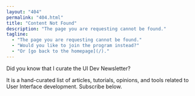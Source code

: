 ```yaml
---
layout: "404"
permalink: "404.html"
title: "Content Not Found"
description: "The page you are requesting cannot be found."
tagline:
  - "The page you are requesting cannot be found."
  - "Would you like to join the program instead?"
  - "Or [go back to the homepage](/)."
---
```


Did you know that I curate the UI Dev Newsletter?

It is a hand-curated list of articles, tutorials, opinions, and tools related to User Interface development. Subscribe below.
